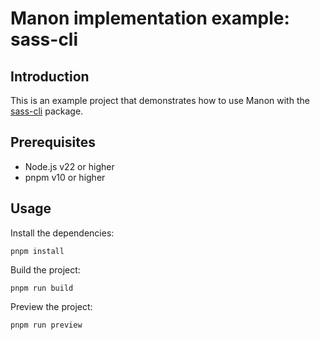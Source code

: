 # Manon implementation example: sass-cli

## Introduction

This is an example project that demonstrates how to use Manon with the
[sass-cli](https://www.npmjs.com/package/sass-cli) package.

## Prerequisites

- Node.js v22 or higher
- pnpm v10 or higher

## Usage

Install the dependencies:

```console
pnpm install
```

Build the project:

```console
pnpm run build
```

Preview the project:

```console
pnpm run preview
```
